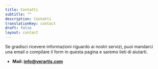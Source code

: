 ```yaml
---
title: Contatti
subtitle: ""
description: Contatti
translationKey: contact
draft: false
layout: contact
---
```


Se gradisci ricevere informazioni riguardo ai nostri servizi, puoi mandarci una
email o compilare il form in questa pagina e saremo lieti di aiutarti.

* **Mail: info@verartis.com**
